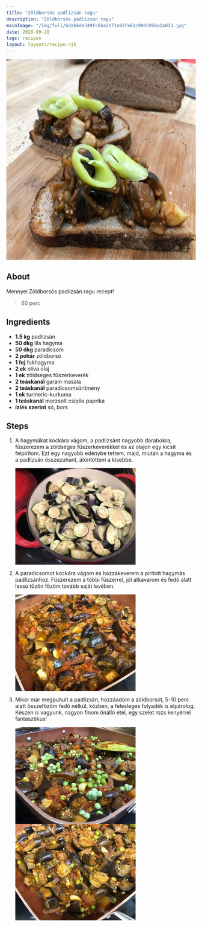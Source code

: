 ```yaml
---
title: "Zöldborsós padlizsán ragu"
description: "Zöldborsós padlizsán ragu"
mainImage: "/img/full/6dabbde349fc6ba2b71a93fe61c99d595ba2a013.jpg"
date: 2020-09-28
tags: recipes
layout: layouts/recipe.njk
---
```

                            
<p align="center"><a href="https://cookpad.com/hu/receptek/13730727-zoldborsos-padlizsan-ragu" rel="Recipe source page"><img width="751" height="532" src="/img/full/6dabbde349fc6ba2b71a93fe61c99d595ba2a013.jpg"/></a></p>

## About
Mennyei Zöldborsós padlizsán ragu recept! 

> 60 perc 

## Ingredients
* **1.5 kg** padlizsán
* **50 dkg** lila hagyma
* **50 dkg** paradicsom
* **2 pohár** zöldborsó
* **1 fej** fokhagyma
* **2 ek** olíva olaj
* **1 ek** zöldséges fűszerkeverék
* **2 teáskanál** garam masala
* **2 teáskanál** paradicsomsűrítmény
* **1 ek** turmeric-kurkuma
* **1 teáskanál** morzsolt csípős paprika
* **ízlés szerint** só, bors

## Steps

1. A hagymákat kockára vágom, a padlizsánt nagyobb darabokra, fűszerezem a zöldséges fűszerkeverékkel és az olajon egy kicsit felpirítom. Ezt egy nagyobb edénybe tettem, majd, miután a hagyma és a padlizsán összezuhant, átöntöttem a kisebbe.
 
    <p><img width="320" height="256" align="left" src="/img/full/a637eb70dcf20b6819286edabb67ff11f44a728d.jpg"/></p><div style="clear: both"/>

2. A paradicsomot kockára vágom és hozzákeverem a pirított hagymás padlizsánhoz. Fűszerezem a többi fűszerrel, jól átkavarom és fedő alatt lassú tűzön főzöm tovább saját levében.
 
    <p><img width="320" height="256" align="left" src="/img/full/bd86651d2dcefa29606f374e6f86f1a7c8d3d453.jpg"/></p><div style="clear: both"/>

3. Mikor már megpuhult a padlizsán, hozzáadom a zöldborsót, 5-10 perc alatt összefőzöm fedő nélkül, közben, a felesleges folyadék is elpárolog. Készen is vagyunk, nagyon finom önálló étel, egy szelet rozs kenyérrel fantasztikus!
 
    <p><img width="320" height="256" align="left" src="/img/full/6c1e019fb89c231a14d56f0c989ce8dca3a6ed04.jpg"/></p><p><img width="320" height="256" align="left" src="/img/full/8a23c7674556d7b347b054407ac3aa186e8570b3.jpg"/></p><div style="clear: both"/>

